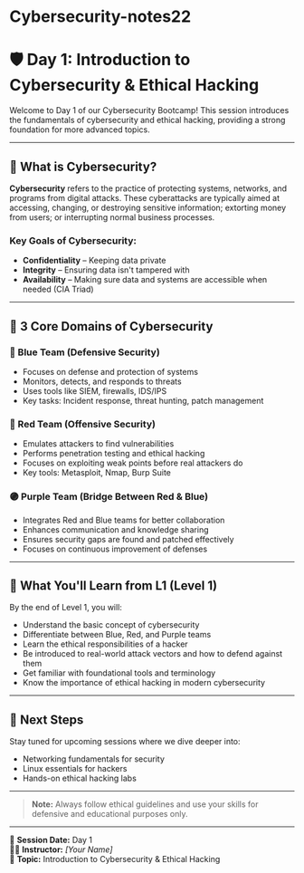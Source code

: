# Cybersecurity-notes22
# 🛡️ Day 1: Introduction to Cybersecurity & Ethical Hacking

Welcome to Day 1 of our Cybersecurity Bootcamp! This session introduces the fundamentals of cybersecurity and ethical hacking, providing a strong foundation for more advanced topics.

---

## 🔐 What is Cybersecurity?

**Cybersecurity** refers to the practice of protecting systems, networks, and programs from digital attacks. These cyberattacks are typically aimed at accessing, changing, or destroying sensitive information; extorting money from users; or interrupting normal business processes.

### Key Goals of Cybersecurity:
- **Confidentiality** – Keeping data private
- **Integrity** – Ensuring data isn't tampered with
- **Availability** – Making sure data and systems are accessible when needed (CIA Triad)

---

## 🎯 3 Core Domains of Cybersecurity

### 🔵 Blue Team (Defensive Security)
- Focuses on defense and protection of systems
- Monitors, detects, and responds to threats
- Uses tools like SIEM, firewalls, IDS/IPS
- Key tasks: Incident response, threat hunting, patch management

### 🔴 Red Team (Offensive Security)
- Emulates attackers to find vulnerabilities
- Performs penetration testing and ethical hacking
- Focuses on exploiting weak points before real attackers do
- Key tools: Metasploit, Nmap, Burp Suite

### 🟣 Purple Team (Bridge Between Red & Blue)
- Integrates Red and Blue teams for better collaboration
- Enhances communication and knowledge sharing
- Ensures security gaps are found and patched effectively
- Focuses on continuous improvement of defenses

---

## 🧠 What You'll Learn from L1 (Level 1)

By the end of Level 1, you will:
- Understand the basic concept of cybersecurity
- Differentiate between Blue, Red, and Purple teams
- Learn the ethical responsibilities of a hacker
- Be introduced to real-world attack vectors and how to defend against them
- Get familiar with foundational tools and terminology
- Know the importance of ethical hacking in modern cybersecurity

---

## 🚀 Next Steps

Stay tuned for upcoming sessions where we dive deeper into:
- Networking fundamentals for security
- Linux essentials for hackers
- Hands-on ethical hacking labs

---

> **Note:** Always follow ethical guidelines and use your skills for defensive and educational purposes only.

---

📅 **Session Date:** Day 1  
👨‍🏫 **Instructor:** *[Your Name]*  
📍 **Topic:** Introduction to Cybersecurity & Ethical Hacking


